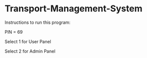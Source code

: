 # Transport-Management-System
 
Instructions to run this program:

PIN = 69

Select 1 for User Panel

Select 2 for Admin Panel

